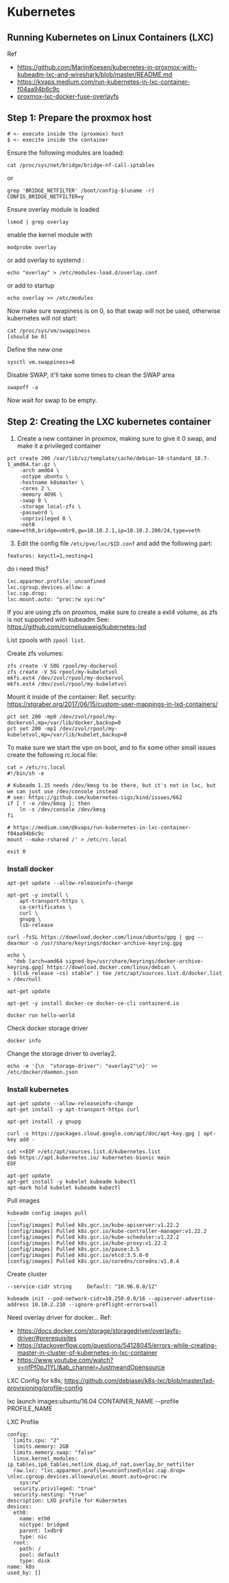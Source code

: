 # Kubernetes

## Running Kubernetes on Linux Containers (LXC)
Ref
* https://github.com/MarijnKoesen/kubernetes-in-proxmox-with-kubeadm-lxc-and-wireshark/blob/master/README.md
* https://kvaps.medium.com/run-kubernetes-in-lxc-container-f04aa94b6c9c
* [proxmox-lxc-docker-fuse-overlayfs](https://c-goes.github.io/posts/proxmox-lxc-docker-fuse-overlayfs)

## Step 1: Prepare the proxmox host

```
# <- execute inside the (proxmox) host
$ <- execite inside the container
```

Ensure the following modules are loaded:
```
cat /proc/sys/net/bridge/bridge-nf-call-iptables
```
or
```
grep 'BRIDGE_NETFILTER' /boot/config-$(uname -r)
CONFIG_BRIDGE_NETFILTER=y
```

Ensure overlay module is loaded
```
lsmod | grep overlay
```

enable the kernel module with
```
modprobe overlay
```
or add overlay to systemd :
```
echo "overlay" > /etc/modules-load.d/overlay.conf
```
or add to startup
```
echo overlay >> /etc/modules
```

Now make sure swapiness is on 0, so that swap will not be used, otherwise kubernetes will not start:

```
cat /proc/sys/vm/swappiness
[should be 0]
```

Define the new one

```
sysctl vm.swappiness=0
```

Disable SWAP, it'll take some times to clean the SWAP area
```
swapoff -a
```

Now wait for swap to be empty.

## Step 2: Creating the LXC kubernetes container

1) Create a new container in proxmox, making sure to give it 0 swap, and make it a privileged container
```
pct create 200 /var/lib/vz/template/cache/debian-10-standard_10.7-1_amd64.tar.gz \
    -arch amd64 \
    -ostype ubuntu \
    -hostname k8smaster \
    -cores 2 \
    -memory 4096 \
    -swap 0 \
    -storage local-zfs \
    -password \
    -unprivileged 0 \
    -net0 name=eth0,bridge=vmbr0,gw=10.10.2.1,ip=10.10.2.200/24,type=veth
```


3) Edit the config file `/etc/pve/lxc/$ID.conf` and add the following part:

```
features: keyctl=1,nesting=1
``` 

do i need this?
```
lxc.apparmor.profile: unconfined
lxc.cgroup.devices.allow: a
lxc.cap.drop:
lxc.mount.auto: "proc:rw sys:rw"
```

If you are using zfs on proxmos, make sure to create a ext4 volume, as zfs is not supported with kubeadm
See: https://github.com/corneliusweig/kubernetes-lxd

List zpools with ```zpool list```.

Create zfs volumes:
```
zfs create -V 50G rpool/my-dockervol
zfs create -V 5G rpool/my-kubeletvol
mkfs.ext4 /dev/zvol/rpool/my-dockervol
mkfs.ext4 /dev/zvol/rpool/my-kubeletvol
```

Mount it inside of the container:
Ref. security: https://stgraber.org/2017/06/15/custom-user-mappings-in-lxd-containers/
```
pct set 200 -mp0 /dev/zvol/rpool/my-dockervol,mp=/var/lib/docker,backup=0
pct set 200 -mp1 /dev/zvol/rpool/my-kubeletvol,mp=/var/lib/kubelet,backup=0
```

To make sure we start the vpn on boot, and to fix some other small issues create the following rc.local file:

```
cat > /etc/rc.local
#!/bin/sh -e

# Kubeadm 1.15 needs /dev/kmsg to be there, but it's not in lxc, but we can just use /dev/console instead
# see: https://github.com/kubernetes-sigs/kind/issues/662
if [ ! -e /dev/kmsg ]; then
    ln -s /dev/console /dev/kmsg
fi

# https://medium.com/@kvaps/run-kubernetes-in-lxc-container-f04aa94b6c9c
mount --make-rshared /' > /etc/rc.local

exit 0
```


### Install docker
```
apt-get update --allow-releaseinfo-change

apt-get -y install \
    apt-transport-https \
    ca-certificates \
    curl \
    gnupg \
    lsb-release
    
curl -fsSL https://download.docker.com/linux/ubuntu/gpg | gpg --dearmor -o /usr/share/keyrings/docker-archive-keyring.gpg

echo \
  "deb [arch=amd64 signed-by=/usr/share/keyrings/docker-archive-keyring.gpg] https://download.docker.com/linux/debian \
  $(lsb_release -cs) stable" | tee /etc/apt/sources.list.d/docker.list > /dev/null
  
apt-get update

apt-get -y install docker-ce docker-ce-cli containerd.io

docker run hello-world
```
Check docker storage driver
```
docker info
```

Change the storage driver to overlay2.
```
echo -e '{\n  "storage-driver": "overlay2"\n}' >> /etc/docker/daemon.json
```


### Install kubernetes

```
apt-get update --allow-releaseinfo-change
apt-get install -y apt-transport-https curl

apt-get install -y gnupg

curl -s https://packages.cloud.google.com/apt/doc/apt-key.gpg | apt-key add -

cat <<EOF >/etc/apt/sources.list.d/kubernetes.list
deb https://apt.kubernetes.io/ kubernetes-bionic main
EOF

apt-get update
apt-get install -y kubelet kubeadm kubectl
apt-mark hold kubelet kubeadm kubectl
```




Pull images
```
kubeadm config images pull
...
[config/images] Pulled k8s.gcr.io/kube-apiserver:v1.22.2
[config/images] Pulled k8s.gcr.io/kube-controller-manager:v1.22.2
[config/images] Pulled k8s.gcr.io/kube-scheduler:v1.22.2
[config/images] Pulled k8s.gcr.io/kube-proxy:v1.22.2
[config/images] Pulled k8s.gcr.io/pause:3.5
[config/images] Pulled k8s.gcr.io/etcd:3.5.0-0
[config/images] Pulled k8s.gcr.io/coredns/coredns:v1.8.4
```

Create cluster

```
--service-cidr string     Default: "10.96.0.0/12"

kubeadm init --pod-network-cidr=10.250.0.0/16 --apiserver-advertise-address 10.10.2.210 --ignore-preflight-errors=all
```

Need overlay driver for docker...
Ref:
* https://docs.docker.com/storage/storagedriver/overlayfs-driver/#prerequisites
* https://stackoverflow.com/questions/54128045/errors-while-creating-master-in-cluster-of-kubernetes-in-lxc-container
* https://www.youtube.com/watch?v=nfPf0pJ1YLI&ab_channel=JustmeandOpensource


LXC Config for k8s;
https://github.com/debiasej/k8s-lxc/blob/master/lxd-provisioning/profile-config

lxc launch images:ubuntu/16.04 CONTAINER_NAME --profile PROFILE_NAME


LXC Profile
```
config:
  limits.cpu: "2"
  limits.memory: 2GB
  limits.memory.swap: "false"
  linux.kernel_modules: ip_tables,ip6_tables,netlink_diag,nf_nat,overlay,br_netfilter
  raw.lxc: "lxc.apparmor.profile=unconfined\nlxc.cap.drop= \nlxc.cgroup.devices.allow=a\nlxc.mount.auto=proc:rw
    sys:rw"
  security.privileged: "true"
  security.nesting: "true"
description: LXD profile for Kubernetes
devices:
  eth0:
    name: eth0
    nictype: bridged
    parent: lxdbr0
    type: nic
  root:
    path: /
    pool: default
    type: disk
name: k8s
used_by: []
```

